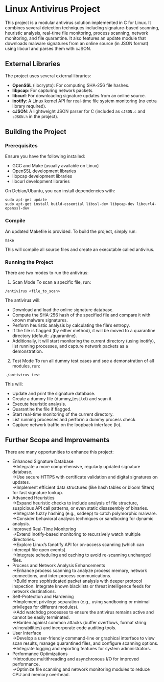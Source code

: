 # Linux Antivirus Project

This project is a modular antivirus solution implemented in C for Linux. It combines several detection techniques including signature-based scanning, heuristic analysis, real-time file monitoring, process scanning, network monitoring, and file quarantine. It also features an update module that downloads malware signatures from an online source (in JSON format) using libcurl and parses them with cJSON.


## External Libraries

The project uses several external libraries:
- **OpenSSL** (libcrypto): For computing SHA-256 file hashes.
- **libpcap**: For capturing network packets.
- **libcurl**: For downloading signature updates from an online source.
- **inotify**: A Linux kernel API for real-time file system monitoring (no extra library required).
- **cJSON**: A lightweight JSON parser for C (included as `cJSON.c` and `cJSON.h` in the project).

## Building the Project

### Prerequisites

Ensure you have the following installed:
- GCC and Make (usually available on Linux)
- OpenSSL development libraries
- libpcap development libraries
- libcurl development libraries

On Debian/Ubuntu, you can install dependencies with:
```
sudo apt-get update
sudo apt-get install build-essential libssl-dev libpcap-dev libcurl4-openssl-dev
```
### Compile

An updated Makefile is provided. To build the project, simply run:


```
make
```
This will compile all source files and create an executable called antivirus.

### Running the Project

There are two modes to run the antivirus:

1. Scan Mode
To scan a specific file, run:

```
/antivirus <file_to_scan>
```

The antivirus will:

* Download and load the online signature database.
* Compute the SHA-256 hash of the specified file and compare it with known malware signatures.
* Perform heuristic analysis by calculating the file’s entropy.
* If the file is flagged (by either method), it will be moved to a quarantine directory (default: ./quarantine).
* Additionally, it will start monitoring the current directory (using inotify), list running processes, and capture network packets as a demonstration.
2. Test Mode
To run all dummy test cases and see a demonstration of all modules, run:

```
./antivirus test
```
This will:
* Update and print the signature database.
* Create a dummy file (dummy_test.txt) and scan it.
* Execute heuristic analysis.
* Quarantine the file if flagged.
* Start real-time monitoring of the current directory.
* List running processes and perform a dummy process check.
* Capture network traffic on the loopback interface (lo).



## Further Scope and Improvements
There are many opportunities to enhance this project:

* Enhanced Signature Database \
 ->Integrate a more comprehensive, regularly updated signature database. \
->Use secure HTTPS with certificate validation and digital signatures on updates. \
->Implement efficient data structures (like hash tables or bloom filters) for fast signature lookup. 
* Advanced Heuristics \
->Expand heuristic checks to include analysis of file structure, suspicious API call patterns, or even static disassembly of binaries. \
->Integrate fuzzy hashing (e.g., ssdeep) to catch polymorphic malware. \
->Consider behavioral analysis techniques or sandboxing for dynamic analysis. 
* Improved Real-Time Monitoring \
->Extend inotify-based monitoring to recursively watch multiple directories. \
->Explore Linux’s fanotify API for on-access scanning (which can intercept file open events). \
->Integrate scheduling and caching to avoid re-scanning unchanged files. 
* Process and Network Analysis Enhancements \
->Enhance process scanning to analyze process memory, network connections, and inter-process communications. \
->Build more sophisticated packet analysis with deeper protocol inspection.
Integrate known blacklists or threat intelligence feeds for network destinations. 
* Self-Protection and Hardening \
->Implement privilege separation (e.g., using sandboxing or minimal privileges for different modules). \
->Add watchdog processes to ensure the antivirus remains active and cannot be easily terminated. \
->Harden against common attacks (buffer overflows, format string vulnerabilities) and incorporate code auditing tools. 
* User Interface \
->Develop a user-friendly command-line or graphical interface to view scan results, manage quarantined files, and configure scanning options. \
->Integrate logging and reporting features for system administrators.
* Performance Optimizations \
->Introduce multithreading and asynchronous I/O for improved performance. \
->Optimize file scanning and network monitoring modules to reduce CPU and memory overhead.



